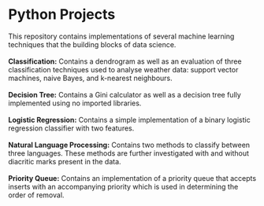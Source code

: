 # Python Projects
This repository contains implementations of several machine learning techniques that the building blocks of data science.
\
\
**Classification:** Contains a dendrogram as well as an evaluation of three classification techniques used to analyse weather data: support vector machines, naive Bayes, and k-nearest neighbours.
\
\
**Decision Tree:** Contains a Gini calculator as well as a decision tree fully implemented using no imported libraries.
\
\
**Logistic Regression:** Contains a simple implementation of a binary logistic regression classifier with two features.
\
\
**Natural Language Processing:** Contains two methods to classify between three languages. These methods are further investigated with and without diacritic marks present in the data.
\
\
**Priority Queue:** Contains an implementation of a priority queue that accepts inserts with an accompanying priority which is used in determining the order of removal.